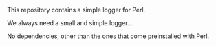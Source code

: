 This repository contains a simple logger for Perl.

We always need a small and simple logger...

No dependencies, other than the ones that come preinstalled with Perl.

